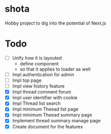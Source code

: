 # shota
Hobby project to dig into the potential of Next.js

# Todo
- [ ] Unify how it is layouted
    - define component
    - so that it applies to loader as well
- [ ] Impl authentication for admin
- [ ] Impl top page
- [ ] Impl view history feature
- [x] Impl thread comment forum
- [x] Impl user identifier with cookie
- [x] Impl Thread list search
- [x] Impl minimum Theead list page
- [x] Impl minimum Theead summary page
- [x] Implement thread summary manage page
- [x] Create document for the features
